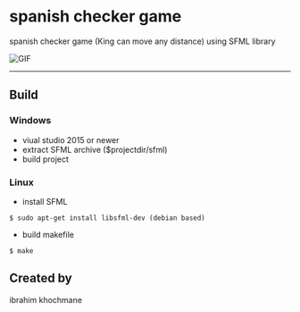 

# spanish checker game
spanish checker game (King can move any distance) using SFML library



![GIF](https://github.com/ibrahimk9000/test/blob/master/deepin-screen-recorder_prog_2019.gif)



---





## Build



### Windows 

- viual studio 2015 or newer
- extract SFML archive ($projectdir/sfml)
- build project

### Linux

- install SFML
```shell
$ sudo apt-get install libsfml-dev (debian based)
```
 

- build makefile
```shell
$ make
```


## Created by 
ibrahim khochmane


